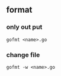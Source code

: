 ##  format
###   only out put
```shell
gofmt <name>.go
```

###   change file
```shell
gofmt -w <name>.go
```

